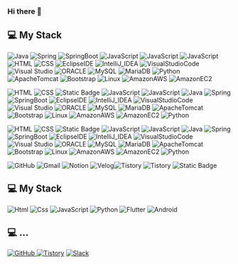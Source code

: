 ### Hi there 👋

<!--
**KIMCHOBOM/KIMCHOBOM** is a ✨ _special_ ✨ repository because its `README.md` (this file) appears on your GitHub profile.

Here are some ideas to get you started:

- 🔭 I’m currently working on ...
- 🌱 I’m currently learning ...
- 👯 I’m looking to collaborate on ...
- 🤔 I’m looking for help with ...
- 💬 Ask me about ...
- 📫 How to reach me: ...
- 😄 Pronouns: ...
- ⚡ Fun fact: ...
-->

## 💻 My Stack
<img alt="Java" src="https://img.shields.io/badge/Java-%23004B8D?style=for-the-badge"> <img alt="Spring" src="https://img.shields.io/badge/Spring-%236DB33F?style=for-the-badge&logo=spring&logoColor=white&color=%236DB33F"> <img alt="SpringBoot" src="https://img.shields.io/badge/Spring_Boot-%236DB33F?style=for-the-badge&logo=spring%20boot&logoColor=white&color=%236DB33F"> <img alt="JavaScript" src="https://img.shields.io/badge/JavaScript-%23F7DF1E?style=for-the-badge&logo=javascript&logoColor=black"> <img alt="JavaScript" src="https://img.shields.io/badge/JavaScript-%23F7DF1E?style=for-the-badge&logo=JavaScript&logoColor=white"> <img alt="JavaScript" src="https://img.shields.io/badge/JavaScript-%23F7DF1E?style=for-the-badge&logo=JavaScript&color=black"> <img alt="HTML" src="https://img.shields.io/badge/HTML5-%23E34F26?style=for-the-badge&logo=HTML5&logoColor=white"> <img alt="CSS" src="https://img.shields.io/badge/CSS3-%231572B6?style=for-the-badge&logo=CSS3&logoColor=white"> <img alt="EclipseIDE" src="https://img.shields.io/badge/Eclipse_IDE-%232C2255?style=for-the-badge&logo=eclipse%20ide&color=%232C2255"> <img alt="IntelliJ_IDEA" src="https://img.shields.io/badge/IntelliJ_IDEA-%23000000?style=for-the-badge&logo=intellijidea&color=%23000000"> <img alt="VisualStudioCode" src="https://img.shields.io/badge/Visual_Studio_Code-%23007ACC?style=for-the-badge&logo=Visual%20Studio%20Code"> <img alt="Visual Studio" src="https://img.shields.io/badge/Visual_Studio-%235C2D91?style=for-the-badge&logo=Visual%20Studio"> <img alt="ORACLE" src="https://img.shields.io/badge/ORACLE-%23F80000?style=for-the-badge&logo=ORACLE"> <img alt="MySQL" src="https://img.shields.io/badge/MySQL-%234479A1?style=for-the-badge&logo=MySQL&logoColor=white"> <img alt="MariaDB" src="https://img.shields.io/badge/Maria_DB-%23003545?style=for-the-badge&logo=mariadbfoundation"> <img alt="Python" src="https://img.shields.io/badge/Python-%233776AB?style=for-the-badge&logo=Python&logoColor=white"> <img alt="ApacheTomcat" src="https://img.shields.io/badge/Apache_Tomcat-%23F8DC75?style=for-the-badge&logo=Apache%20Tomcat&logoColor=black"> <img alt="Bootstrap" src="https://img.shields.io/badge/Bootstrap-%237952B3?style=for-the-badge&logo=bootstrap&logoColor=white"> <img alt="Linux" src="https://img.shields.io/badge/Linux-%23FCC624?style=for-the-badge&logo=LINUX&logoColor=black"> <img alt="AmazonAWS" src="https://img.shields.io/badge/Amazon_AWS-%23232F3E?style=for-the-badge&logo=AMAZON%20AWS"> <img alt="AmazonEC2" src="https://img.shields.io/badge/Amazon_EC2-%23FF9900?style=for-the-badge&logo=AMAZON%20EC2&logoColor=white">

<img alt="HTML" src="https://img.shields.io/badge/HTML5-%23E34F26?logo=HTML5&logoColor=white"> <img alt="CSS" src="https://img.shields.io/badge/CSS3-%231572B6?logo=CSS3&logoColor=white"> <img alt="Static Badge" src="https://img.shields.io/badge/JavaScript-%23F7DF1E?logo=javascript&logoColor=black"> <img alt="JavaScript" src="https://img.shields.io/badge/JavaScript-%23F7DF1E?logo=JavaScript&logoColor=white"> <img alt="JavaScript" src="https://img.shields.io/badge/JavaScript-%23F7DF1E?logo=JavaScript&color=black"> <img alt="Java" src="https://img.shields.io/badge/Java-%23004B8D"> <img alt="Spring" src="https://img.shields.io/badge/Spring-%236DB33F?logo=spring&logoColor=white&color=%236DB33F"> <img alt="SpringBoot" src="https://img.shields.io/badge/Spring_Boot-%236DB33F?logo=spring%20boot&logoColor=white&color=%236DB33F"> <img alt="EclipseIDE" src="https://img.shields.io/badge/Eclipse_IDE-%232C2255?logo=eclipse%20ide&color=%232C2255"> <img alt="IntelliJ_IDEA" src="https://img.shields.io/badge/IntelliJ_IDEA-%23000000?logo=intellijidea&color=%23000000"> <img alt="VisualStudioCode" src="https://img.shields.io/badge/Visual_Studio_Code-%23007ACC?logo=Visual%20Studio%20Code"> <img alt="Visual Studio" src="https://img.shields.io/badge/Visual_Studio-%235C2D91?logo=Visual%20Studio"> <img alt="ORACLE" src="https://img.shields.io/badge/ORACLE-%23F80000?logo=ORACLE"> <img alt="MySQL" src="https://img.shields.io/badge/MySQL-%234479A1?logo=MySQL&logoColor=white"> <img alt="MariaDB" src="https://img.shields.io/badge/Maria_DB-%23003545?logo=mariadbfoundation"> <img alt="ApacheTomcat" src="https://img.shields.io/badge/Apache_Tomcat-%23F8DC75?logo=Apache%20Tomcat&logoColor=black"> <img alt="Bootstrap" src="https://img.shields.io/badge/Bootstrap-%237952B3?logo=bootstrap&logoColor=white"> <img alt="Linux" src="https://img.shields.io/badge/Linux-%23FCC624?logo=LINUX&logoColor=black"> <img alt="AmazonAWS" src="https://img.shields.io/badge/Amazon_AWS-%23232F3E?logo=AMAZON%20AWS"> <img alt="AmazonEC2" src="https://img.shields.io/badge/Amazon_EC2-%23FF9900?logo=AMAZON%20EC2&logoColor=white"> <img alt="Python" src="https://img.shields.io/badge/Python-%233776AB?logo=Python&logoColor=white">

<img alt="HTML" src="https://img.shields.io/badge/HTML5-%23E34F26?style=flat-square&logo=HTML5&logoColor=white"> <img alt="CSS" src="https://img.shields.io/badge/CSS3-%231572B6?style=flat-square&logo=CSS3&logoColor=white"> <img alt="Static Badge" src="https://img.shields.io/badge/JavaScript-%23F7DF1E?style=flat-square&logo=javascript&logoColor=black"> <img alt="JavaScript" src="https://img.shields.io/badge/JavaScript-%23F7DF1E?style=flat-square&logo=JavaScript&logoColor=white"> <img alt="JavaScript" src="https://img.shields.io/badge/JavaScript-%23F7DF1E?style=flat-square&logo=JavaScript&color=black"> <img alt="Java" src="https://img.shields.io/badge/Java-%23004B8D?style=flat-square"> <img alt="Spring" src="https://img.shields.io/badge/Spring-%236DB33F?style=flat-square&logo=spring&logoColor=white&color=%236DB33F"> <img alt="SpringBoot" src="https://img.shields.io/badge/Spring_Boot-%236DB33F?style=flat-square&logo=spring%20boot&logoColor=white&color=%236DB33F"> <img alt="EclipseIDE" src="https://img.shields.io/badge/Eclipse_IDE-%232C2255?style=flat-square&logo=eclipse%20ide&color=%232C2255"> <img alt="IntelliJ_IDEA" src="https://img.shields.io/badge/IntelliJ_IDEA-%23000000?style=flat-square&logo=intellijidea&color=%23000000"> <img alt="VisualStudioCode" src="https://img.shields.io/badge/Visual_Studio_Code-%23007ACC?style=flat-square&logo=Visual%20Studio%20Code"> <img alt="Visual Studio" src="https://img.shields.io/badge/Visual_Studio-%235C2D91?style=flat-square&logo=Visual%20Studio"> <img alt="ORACLE" src="https://img.shields.io/badge/ORACLE-%23F80000?style=flat-square&logo=ORACLE"> <img alt="MySQL" src="https://img.shields.io/badge/MySQL-%234479A1?style=flat-square&logo=MySQL&logoColor=white"> <img alt="MariaDB" src="https://img.shields.io/badge/Maria_DB-%23003545?style=flat-square&logo=mariadbfoundation"> <img alt="ApacheTomcat" src="https://img.shields.io/badge/Apache_Tomcat-%23F8DC75?style=flat-square&logo=Apache%20Tomcat&logoColor=black"> <img alt="Bootstrap" src="https://img.shields.io/badge/Bootstrap-%237952B3?style=flat-square&logo=bootstrap&logoColor=white"> <img alt="Linux" src="https://img.shields.io/badge/Linux-%23FCC624?style=flat-square&logo=LINUX&logoColor=black"> <img alt="AmazonAWS" src="https://img.shields.io/badge/Amazon_AWS-%23232F3E?style=flat-square&logo=AMAZON%20AWS"> <img alt="AmazonEC2" src="https://img.shields.io/badge/Amazon_EC2-%23FF9900?style=flat-square&logo=AMAZON%20EC2&logoColor=white"> <img alt="Python" src="https://img.shields.io/badge/Python-%233776AB?style=flat-square&logo=Python&logoColor=white">

<img alt="GitHub" src="https://img.shields.io/badge/GitHub-%23181717?style=for-the-badge&logo=GitHub"> <img alt="Gmail" src="https://img.shields.io/badge/Gmail-%23EA4335?style=for-the-badge&logo=Gmail&logoColor=white"> <img alt="Notion" src="https://img.shields.io/badge/Notion-%23000000?style=for-the-badge&logo=Notion"> <img alt="Velog" src="https://img.shields.io/badge/Velog-%2320C997?style=for-the-badge&logo=Velog&logoColor=white"><img alt="Tistory" src="https://img.shields.io/badge/Tistory-%23000000?logo=tistory"> <img alt="Tistory" src="https://img.shields.io/badge/Tistory-%23000000?style=flat-square&logo=tistory"> <img alt="Static Badge" src="https://img.shields.io/badge/Tistory-%23000000?style=for-the-badge&logo=tistory">




## 💻 My Stack
<img alt="Html" src ="https://img.shields.io/badge/HTML5-E34F26.svg?&style=for-the-badge&logo=HTML5&logoColor=white"/> 
<img alt="Css" src ="https://img.shields.io/badge/CSS3-1572B6.svg?&style=for-the-badge&logo=CSS3&logoColor=white"/> 
<img alt="JavaScript" src ="https://img.shields.io/badge/JavaScriipt-F7DF1E.svg?&style=for-the-badge&logo=JavaScript&logoColor=black"/> 
<img alt="Python" src ="https://img.shields.io/badge/Python-3776AB.svg?&style=for-the-badge&logo=Python&logoColor=white"/> 
<img alt="Flutter" src ="https://img.shields.io/badge/Flutter-02569B.svg?&style=for-the-badge&logo=Flutter&logoColor=white"/> 
<img alt="Android" src ="https://img.shields.io/badge/Android-3DDC84.svg?&style=for-the-badge&logo=Android&logoColor=black"/>

## 💻 ...
<a href = "https://github.com/KIMCHOBOM"><img alt="GitHub" src ="https://img.shields.io/badge/GitHub-181717.svg?&style=for-the-badge&logo=GitHub&logoColor=white"/>
</a> <a href = "https://for-it-study.tistory.com/"> <img alt="Tistory" src ="https://img.shields.io/badge/Tistory-white.svg?&style=for-the-badge"/></a>
</a> <a href = "hun-se.slack.com"> <img alt="Slack" src ="https://img.shields.io/badge/Slack-4A154B.svg?&style=for-the-badge&logo=Slack&logoColor=white"/></a>
